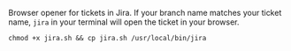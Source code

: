 Browser opener for tickets in Jira. If your branch name matches your ticket name, `jira` in your terminal will open the ticket in your browser.

`chmod +x jira.sh && cp jira.sh /usr/local/bin/jira`